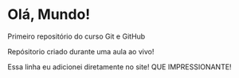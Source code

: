 # Olá, Mundo!
 Primeiro repositório do curso Git e GitHub

 Repósitorio criado durante uma aula ao vivo!

Essa linha eu adicionei diretamente no site! QUE IMPRESSIONANTE! 
